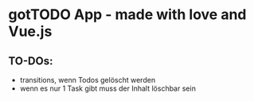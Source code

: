 # gotTODO App - made with love and Vue.js

## TO-DOs:
- transitions, wenn Todos gelöscht werden
- wenn es nur 1 Task gibt muss der Inhalt löschbar sein
